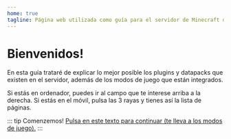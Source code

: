 ```yaml
---
home: true
tagline: Página web utilizada como guía para el servidor de Minecraft de AoiiMipMC
---
```


# Bienvenidos!
En esta guía trataré de explicar lo mejor posible los plugins y datapacks que existen en el servidor, además de los modos de juego que están integrados.

Si estás en ordenador, puedes ir al campo que te interese arriba a la derecha.
Si estás en el móvil, pulsa las 3 rayas y tienes así la lista de páginas.

::: tip Comenzemos!
[Pulsa en este texto para continuar (te lleva a los modos de juego).](./gamemodes/)
:::
